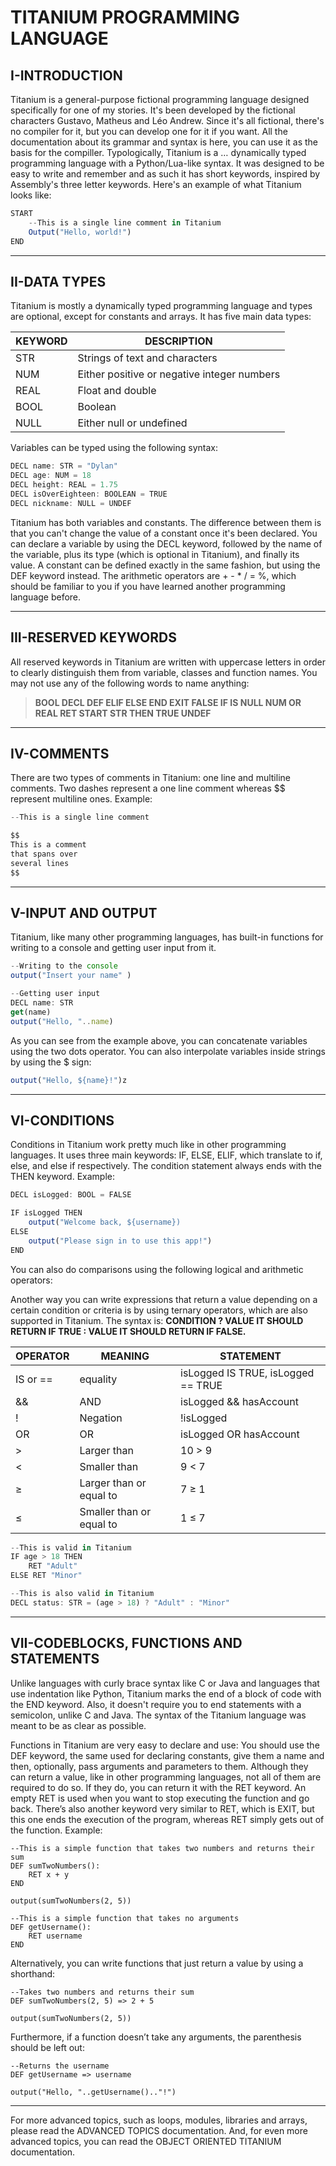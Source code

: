 # TITANIUM PROGRAMMING LANGUAGE

## I-INTRODUCTION

Titanium is a general-purpose fictional programming language designed specifically for one of my stories. It's been developed by the fictional characters Gustavo, Matheus and Léo Andrew. Since it's all fictional, there's no compiler for it, but you can develop one for it if you want. All the documentation about its grammar and syntax is here, you can use it as the basis for the compiller. Typologically, Titanium is a … dynamically typed programming language with a Python/Lua-like syntax. It was designed to be easy to write and remember and as such it has short keywords, inspired by Assembly's three letter keywords. Here's an example of what Titanium looks like:

```jsx
START
    --This is a single line comment in Titanium
    Output("Hello, world!")
END
```

---

## II-DATA TYPES

Titanium is mostly a dynamically typed programming language and types are optional, except for constants and arrays. It has five main data types:

| KEYWORD | DESCRIPTION |
| --- | --- |
| STR | Strings of text and characters  |
| NUM | Either positive or negative integer numbers |
| REAL | Float and double |
| BOOL | Boolean |
| NULL | Either null or undefined  |

Variables can be typed using the following syntax:

```jsx
DECL name: STR = "Dylan"
DECL age: NUM = 18
DECL height: REAL = 1.75
DECL isOverEighteen: BOOLEAN = TRUE
DECL nickname: NULL = UNDEF
```

Titanium has both variables and constants. The difference between them is that you can't change the value of a constant once it's been declared. You can declare a variable by using the DECL keyword, followed by the name of the variable, plus its type (which is optional in Titanium), and finally its value. A constant can be defined exactly in the same fashion, but using the DEF keyword instead. The arithmetic operators are + - * / = %, which should be familiar to you if you have learned another programming language before.

---

## III-RESERVED KEYWORDS

All reserved keywords in Titanium are written with uppercase letters in order to clearly distinguish them from variable, classes and function names. You may not use any of the following words to name anything:

> **BOOL DECL DEF ELIF ELSE END EXIT FALSE IF IS NULL NUM OR REAL RET START STR THEN TRUE UNDEF**
> 

---

## IV-COMMENTS

There are two types of comments in Titanium: one line and multiline comments. Two dashes represent a one line comment whereas $$ represent multiline ones. Example:

```jsx
--This is a single line comment

$$
This is a comment
that spans over
several lines
$$
```

---

## V-INPUT AND OUTPUT

Titanium, like many other programming languages, has built-in functions for writing to a console and getting user input from it.

```jsx
--Writing to the console
output("Insert your name" )

--Getting user input
DECL name: STR
get(name)
output("Hello, "..name)
```

As you can see from the example above, you can concatenate variables using the two dots operator. You can also interpolate variables inside strings by using the $ sign:

```jsx
output("Hello, ${name}!")z
```

---

## VI-CONDITIONS

Conditions in Titanium work pretty much like in other programming languages. It uses three main keywords: IF, ELSE, ELIF, which translate to if, else, and else if respectively. The condition statement always ends with the THEN keyword. Example:

```jsx
DECL isLogged: BOOL = FALSE

IF isLogged THEN
    output("Welcome back, ${username})
ELSE
    output("Please sign in to use this app!")
END
```

You can also do comparisons using the following logical and arithmetic operators:

Another way you can write expressions that return a value depending on a certain condition or criteria is by using ternary operators, which are also supported in Titanium. The syntax is: **CONDITION ? VALUE IT SHOULD RETURN IF TRUE : VALUE IT SHOULD RETURN IF FALSE.**

| OPERATOR  | MEANING | STATEMENT |
| --- | --- | --- |
| IS or == | equality  | isLogged IS TRUE, isLogged == TRUE |
| && | AND | isLogged && hasAccount |
| ! | Negation | !isLogged |
| OR | OR | isLogged OR hasAccount  |
| > | Larger than | 10 > 9 |
| < | Smaller than | 9 < 7 |
| ≥ | Larger than or equal to | 7 ≥ 1 |
| ≤ | Smaller than or equal to | 1 ≤ 7 |

```jsx
--This is valid in Titanium
IF age > 18 THEN
    RET "Adult"
ELSE RET "Minor"

--This is also valid in Titanium
DECL status: STR = (age > 18) ? "Adult" : "Minor"
```

---

## VII-CODEBLOCKS, FUNCTIONS AND STATEMENTS

Unlike languages with curly brace syntax like C or Java and languages that use indentation like Python, Titanium marks the end of a block of code with the END keyword. Also, it doesn't require you to end statements with a semicolon, unlike C and Java. The syntax of the Titanium language was meant to be as clear as possible.

Functions in Titanium are very easy to declare and use: You should use the DEF keyword, the same used for declaring constants, give them a name and then, optionally, pass arguments and parameters to them. Although they can return a value, like in other programming languages, not all of them are required to do so. If they do, you can return it with the RET keyword. An empty RET is used when you want to stop executing the function and go back. There’s also another keyword very similar to RET, which is EXIT, but this one ends the execution of the program, whereas RET simply gets out of the function. Example:

```tsx
--This is a simple function that takes two numbers and returns their sum
DEF sumTwoNumbers():
	RET x + y
END

output(sumTwoNumbers(2, 5))

--This is a simple function that takes no arguments
DEF getUsername():
	RET username
END
```

Alternatively, you can write functions that just return a value by using a shorthand:

```tsx
--Takes two numbers and returns their sum
DEF sumTwoNumbers(2, 5) => 2 + 5

output(sumTwoNumbers(2, 5))
```

Furthermore, if a function doesn’t take any arguments, the parenthesis should be left out:

```tsx
--Returns the username
DEF getUsername => username

output("Hello, "..getUsername().."!")
```

---

For more advanced topics, such as loops, modules, libraries and arrays, please read the ADVANCED TOPICS documentation. And, for even more advanced topics, you can read the OBJECT ORIENTED TITANIUM documentation.

